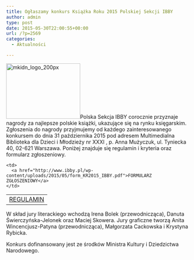 ```yaml
---
title: Ogłaszamy konkurs Książka Roku 2015 Polskiej Sekcji IBBY
author: admin
type: post
date: 2015-05-30T22:00:55+00:00
url: /?p=2569
categories:
  - Aktualności

---
```

<img class="alignleft size-full wp-image-1324" src="http://www.ibby.pl/wp-content/uploads/2013/11/mkidn_logo_200px.jpg" alt="mkidn_logo_200px" width="200" height="150" srcset="http://www.ibby.pl/wp-content/uploads/2013/11/mkidn_logo_200px.jpg 200w, http://www.ibby.pl/wp-content/uploads/2013/11/mkidn_logo_200px-133x100.jpg 133w" sizes="(max-width: 200px) 100vw, 200px" />Polska Sekcja IBBY corocznie przyznaje nagrody za najlepsze polskie książki, ukazujące się na rynku księgarskim. Zgłoszenia do nagrody przyjmujemy od każdego zainteresowanego konkursem do dnia 31 października 2015 pod adresem Multimedialna Biblioteka dla Dzieci i Młodzieży nr XXXI , p. Anna Mużyczuk, ul. Tyniecka 40, 02-621 Warszawa. Poniżej znajduje się regulamin i kryteria oraz formularz zgłoszeniowy.

<table>
  <tr>
    <td>
      <a href="http://www.ibby.pl/wp-content/uploads/2015/05/reg_KR2015_IBBY.pdf">REGULAMIN</a>
    </td>
    
    <td>
      <a href="http://www.ibby.pl/wp-content/uploads/2015/05/form_KR2015_IBBY.pdf">FORMULARZ ZGŁOSZENIOWY</a>
    </td>
  </tr>
</table>

W skład jury literackiego wchodzą Irena Bolek (przewodnicząca), Danuta Świerczyńska-Jelonek oraz Maciej Skowera. Jury graficzne tworzą Anita Wincencjusz-Patyna (przewodnicząca), Małgorzata Cackowska i Krystyna Rybicka.

Konkurs dofinansowany jest ze środków Ministra Kultury i Dziedzictwa Narodowego.